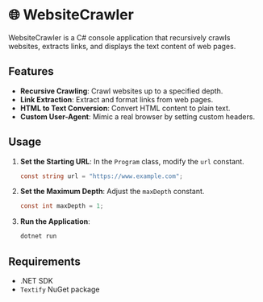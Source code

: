 # 🌐 WebsiteCrawler

WebsiteCrawler is a C# console application that recursively crawls websites, extracts links, and displays the text content of web pages.

## Features

- **Recursive Crawling**: Crawl websites up to a specified depth.
- **Link Extraction**: Extract and format links from web pages.
- **HTML to Text Conversion**: Convert HTML content to plain text.
- **Custom User-Agent**: Mimic a real browser by setting custom headers.

## Usage

1. **Set the Starting URL**: In the `Program` class, modify the `url` constant.

   ```csharp
   const string url = "https://www.example.com";
   ```

2. **Set the Maximum Depth**: Adjust the `maxDepth` constant.

   ```csharp
   const int maxDepth = 1;
   ```

3. **Run the Application**:

   ```bash
   dotnet run
   ```

## Requirements

- .NET SDK
- `Textify` NuGet package
  
